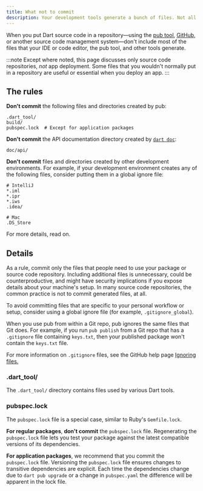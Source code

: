 ```yaml
---
title: What not to commit
description: Your development tools generate a bunch of files. Not all of them should be committed.
---
```


When you put Dart source code in a repository—using the
[pub tool](/tools/pub/cmd), [GitHub,](https://github.com/)
or another source code management system—don't include most of the files
that your IDE or code editor, the pub tool, and other tools generate.

:::note
Except where noted, this page discusses only source code repositories,
_not_ app deployment.
Some files that you wouldn't normally put in a repository
are useful or essential when you deploy an app.
:::

## The rules

**Don't commit** the following files and directories
created by pub:

```plaintext
.dart_tool/
build/
pubspec.lock  # Except for application packages
```

**Don't commit** the API documentation directory
created by [`dart doc`](/tools/dart-doc):

```plaintext
doc/api/
```

**Don't commit** files and directories
created by other development environments.
For example, if your development environment creates
any of the following files,
consider putting them in a global ignore file:

```plaintext
# IntelliJ
*.iml
*.ipr
*.iws
.idea/

# Mac
.DS_Store
```

For more details, read on.

## Details

As a rule, commit only the files that people need
to use your package or source code repository.
Including additional files is unnecessary,
could be counterproductive,
and might have security implications
if you expose details about your machine's setup.
In many source code repositories,
the common practice is not to commit generated files, at all.

To avoid committing files that are
specific to your personal workflow or setup,
consider using a global ignore file
(for example, `.gitignore_global`).

When you use pub from within a Git repo,
pub ignores the same files that Git does.
For example, if you run `pub publish` from a Git repo
that has a `.gitignore` file containing `keys.txt`,
then your published package won't contain the `keys.txt` file.

For more information on `.gitignore` files,
see the GitHub help page
[Ignoring files.](https://help.github.com/articles/ignoring-files)

### .dart_tool/

The `.dart_tool/` directory contains files used by 
various Dart tools.


### pubspec.lock

The `pubspec.lock` file is a special case,
similar to Ruby's `Gemfile.lock`.

**For regular packages**, **don't commit** the `pubspec.lock` file.
Regenerating the `pubspec.lock` file lets you test your package
against the latest compatible versions of its dependencies.

**For application packages**, 
we recommend that you commit the `pubspec.lock` file.
Versioning the `pubspec.lock` file
ensures changes to transitive dependencies are explicit.
Each time the dependencies change due to `dart pub upgrade`
or a change in `pubspec.yaml` 
the difference will be apparent in the lock file.
